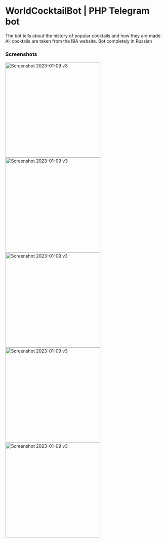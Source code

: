 # WorldCocktailBot | PHP Telegram bot

The bot tells about the history of popular cocktails and how they are made. All cocktails are taken from the IBA website.
Bot completely in Russian

### Screenshots


<img width="300" alt="Screenshot 2023-01-09 v3" src="https://user-images.githubusercontent.com/118223099/231136438-1bd9fdde-2398-4067-b645-35450069af11.PNG">
<img width="300" alt="Screenshot 2023-01-09 v3" src="https://user-images.githubusercontent.com/118223099/231135772-a06212d5-bf8c-48d1-81e5-af7138e77055.png">
<img width="300" alt="Screenshot 2023-01-09 v3" src="https://user-images.githubusercontent.com/118223099/231135904-af985989-e9de-4487-a706-24fe2104bec0.png">
<img width="300" alt="Screenshot 2023-01-09 v3" src="https://user-images.githubusercontent.com/118223099/231135960-2c4b8131-56af-497c-aa99-15b2b92c7258.png">
<img width="300" alt="Screenshot 2023-01-09 v3" src="https://user-images.githubusercontent.com/118223099/231136021-78099e11-e879-49d7-b0da-7bfae2015373.png">

